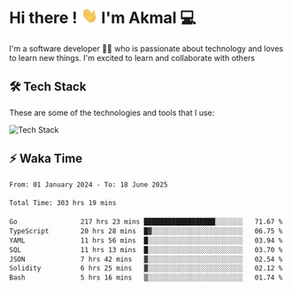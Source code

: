 # Hi there ! <img src="https://github.com/ABSphreak/ABSphreak/blob/master/gifs/Hi.gif" width="30"> I'm Akmal  💻

I'm a software developer 👨‍💻 who is passionate about technology and loves to learn new things. I'm excited to learn and collaborate with others

## 🛠️ Tech Stack

These are some of the technologies and tools that I use:

![Tech Stack](https://skillicons.dev/icons?i=typescript,nodejs,javascript,express,nest,sequelize,go,rabbitmq,python,solidity,react,vue,next,nuxtjs,webpack,vite,tailwindcss,bootstrap,css,scss,html,vercel,firebase,heroku,netlify,docker,postgresql,mongodb,redis,mysql,graphql,git,github,gitlab,vscode,figma,postman,pytorch,tensorflow,bash)

## ⚡ Waka Time
<!--START_SECTION:waka-->

```txt
From: 01 January 2024 - To: 18 June 2025

Total Time: 303 hrs 19 mins

Go                217 hrs 23 mins ██████████████████░░░░░░░   71.67 %
TypeScript        20 hrs 28 mins  █▓░░░░░░░░░░░░░░░░░░░░░░░   06.75 %
YAML              11 hrs 56 mins  █░░░░░░░░░░░░░░░░░░░░░░░░   03.94 %
SQL               11 hrs 13 mins  █░░░░░░░░░░░░░░░░░░░░░░░░   03.70 %
JSON              7 hrs 42 mins   ▓░░░░░░░░░░░░░░░░░░░░░░░░   02.54 %
Solidity          6 hrs 25 mins   ▓░░░░░░░░░░░░░░░░░░░░░░░░   02.12 %
Bash              5 hrs 16 mins   ▒░░░░░░░░░░░░░░░░░░░░░░░░   01.74 %
```

<!--END_SECTION:waka-->


